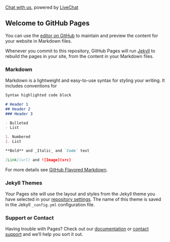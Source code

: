 <script src={{ base.url | prepend: site.url }}/assets/livechat.js></script>
  <noscript><a href="https://www.livechatinc.com/chat-with/12241785/" rel="nofollow">Chat with us</a>, powered by <a
      href="https://www.livechatinc.com/?welcome" rel="noopener nofollow" target="_blank">LiveChat</a></noscript>

## Welcome to GitHub Pages

You can use the [editor on GitHub](https://github.com/kf-labs/kf-labs.github.io/edit/main/index.md) to maintain and preview the content for your website in Markdown files.

Whenever you commit to this repository, GitHub Pages will run [Jekyll](https://jekyllrb.com/) to rebuild the pages in your site, from the content in your Markdown files.

### Markdown

Markdown is a lightweight and easy-to-use syntax for styling your writing. It includes conventions for

```markdown
Syntax highlighted code block

# Header 1
## Header 2
### Header 3

- Bulleted
- List

1. Numbered
2. List

**Bold** and _Italic_ and `Code` text

[Link](url) and ![Image](src)
```

For more details see [GitHub Flavored Markdown](https://guides.github.com/features/mastering-markdown/).

### Jekyll Themes

Your Pages site will use the layout and styles from the Jekyll theme you have selected in your [repository settings](https://github.com/kf-labs/kf-labs.github.io/settings). The name of this theme is saved in the Jekyll `_config.yml` configuration file.

### Support or Contact

Having trouble with Pages? Check out our [documentation](https://docs.github.com/categories/github-pages-basics/) or [contact support](https://github.com/contact) and we’ll help you sort it out.

 <!-- Start of LiveChat (www.livechatinc.com) code -->

  <!-- End of LiveChat code -->
